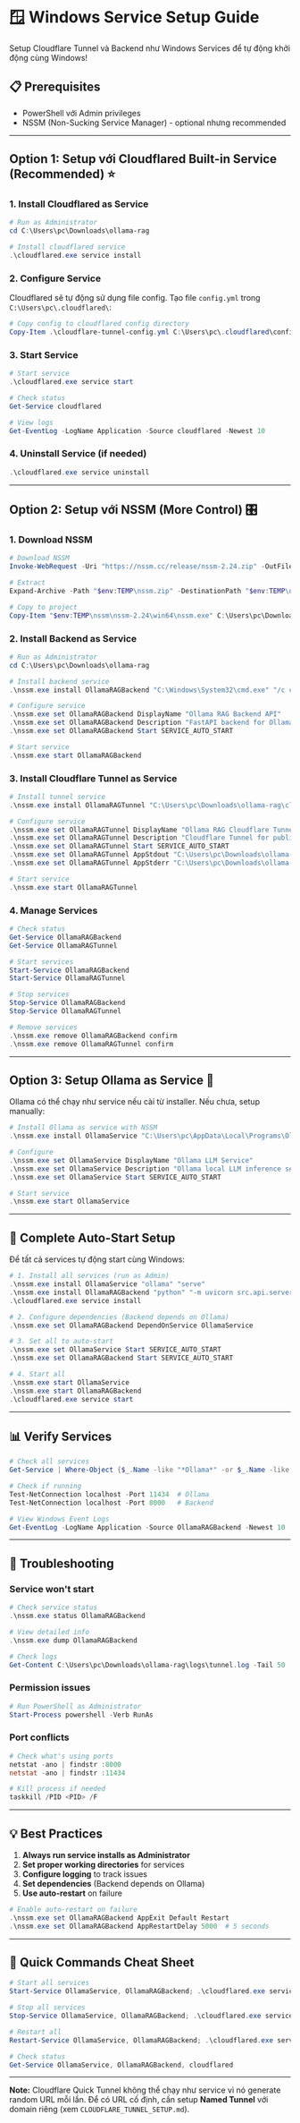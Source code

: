 # 🪟 Windows Service Setup Guide

Setup Cloudflare Tunnel và Backend như Windows Services để tự động khởi động cùng Windows!

## 📋 Prerequisites

- PowerShell với Admin privileges
- NSSM (Non-Sucking Service Manager) - optional nhưng recommended

---

## Option 1: Setup với Cloudflared Built-in Service (Recommended) ⭐

### 1. Install Cloudflared as Service

```powershell
# Run as Administrator
cd C:\Users\pc\Downloads\ollama-rag

# Install cloudflared service
.\cloudflared.exe service install
```

### 2. Configure Service

Cloudflared sẽ tự động sử dụng file config. Tạo file `config.yml` trong `C:\Users\pc\.cloudflared\`:

```powershell
# Copy config to cloudflared config directory
Copy-Item .\cloudflare-tunnel-config.yml C:\Users\pc\.cloudflared\config.yml
```

### 3. Start Service

```powershell
# Start service
.\cloudflared.exe service start

# Check status
Get-Service cloudflared

# View logs
Get-EventLog -LogName Application -Source cloudflared -Newest 10
```

### 4. Uninstall Service (if needed)

```powershell
.\cloudflared.exe service uninstall
```

---

## Option 2: Setup với NSSM (More Control) 🎛️

### 1. Download NSSM

```powershell
# Download NSSM
Invoke-WebRequest -Uri "https://nssm.cc/release/nssm-2.24.zip" -OutFile "$env:TEMP\nssm.zip"

# Extract
Expand-Archive -Path "$env:TEMP\nssm.zip" -DestinationPath "$env:TEMP\nssm"

# Copy to project
Copy-Item "$env:TEMP\nssm\nssm-2.24\win64\nssm.exe" C:\Users\pc\Downloads\ollama-rag\
```

### 2. Install Backend as Service

```powershell
# Run as Administrator
cd C:\Users\pc\Downloads\ollama-rag

# Install backend service
.\nssm.exe install OllamaRAGBackend "C:\Windows\System32\cmd.exe" "/c cd C:\Users\pc\Downloads\ollama-rag && uvicorn src.api.server:app --host 0.0.0.0 --port 8000"

# Configure service
.\nssm.exe set OllamaRAGBackend DisplayName "Ollama RAG Backend API"
.\nssm.exe set OllamaRAGBackend Description "FastAPI backend for Ollama RAG application"
.\nssm.exe set OllamaRAGBackend Start SERVICE_AUTO_START

# Start service
.\nssm.exe start OllamaRAGBackend
```

### 3. Install Cloudflare Tunnel as Service

```powershell
# Install tunnel service
.\nssm.exe install OllamaRAGTunnel "C:\Users\pc\Downloads\ollama-rag\cloudflared.exe" "tunnel --url http://localhost:8000"

# Configure service
.\nssm.exe set OllamaRAGTunnel DisplayName "Ollama RAG Cloudflare Tunnel"
.\nssm.exe set OllamaRAGTunnel Description "Cloudflare Tunnel for public HTTPS access"
.\nssm.exe set OllamaRAGTunnel Start SERVICE_AUTO_START
.\nssm.exe set OllamaRAGTunnel AppStdout "C:\Users\pc\Downloads\ollama-rag\logs\tunnel.log"
.\nssm.exe set OllamaRAGTunnel AppStderr "C:\Users\pc\Downloads\ollama-rag\logs\tunnel_error.log"

# Start service
.\nssm.exe start OllamaRAGTunnel
```

### 4. Manage Services

```powershell
# Check status
Get-Service OllamaRAGBackend
Get-Service OllamaRAGTunnel

# Start services
Start-Service OllamaRAGBackend
Start-Service OllamaRAGTunnel

# Stop services
Stop-Service OllamaRAGBackend
Stop-Service OllamaRAGTunnel

# Remove services
.\nssm.exe remove OllamaRAGBackend confirm
.\nssm.exe remove OllamaRAGTunnel confirm
```

---

## Option 3: Setup Ollama as Service 🦙

Ollama có thể chạy như service nếu cài từ installer. Nếu chưa, setup manually:

```powershell
# Install Ollama as service with NSSM
.\nssm.exe install OllamaService "C:\Users\pc\AppData\Local\Programs\Ollama\ollama.exe" "serve"

# Configure
.\nssm.exe set OllamaService DisplayName "Ollama LLM Service"
.\nssm.exe set OllamaService Description "Ollama local LLM inference server"
.\nssm.exe set OllamaService Start SERVICE_AUTO_START

# Start service
.\nssm.exe start OllamaService
```

---

## 🎯 Complete Auto-Start Setup

Để tất cả services tự động start cùng Windows:

```powershell
# 1. Install all services (run as Admin)
.\nssm.exe install OllamaService "ollama" "serve"
.\nssm.exe install OllamaRAGBackend "python" "-m uvicorn src.api.server:app --host 0.0.0.0 --port 8000"
.\cloudflared.exe service install

# 2. Configure dependencies (Backend depends on Ollama)
.\nssm.exe set OllamaRAGBackend DependOnService OllamaService

# 3. Set all to auto-start
.\nssm.exe set OllamaService Start SERVICE_AUTO_START
.\nssm.exe set OllamaRAGBackend Start SERVICE_AUTO_START

# 4. Start all
.\nssm.exe start OllamaService
.\nssm.exe start OllamaRAGBackend
.\cloudflared.exe service start
```

---

## 📊 Verify Services

```powershell
# Check all services
Get-Service | Where-Object {$_.Name -like "*Ollama*" -or $_.Name -like "*cloudflared*"}

# Check if running
Test-NetConnection localhost -Port 11434  # Ollama
Test-NetConnection localhost -Port 8000   # Backend

# View Windows Event Logs
Get-EventLog -LogName Application -Source OllamaRAGBackend -Newest 10
```

---

## 🔧 Troubleshooting

### Service won't start

```powershell
# Check service status
.\nssm.exe status OllamaRAGBackend

# View detailed info
.\nssm.exe dump OllamaRAGBackend

# Check logs
Get-Content C:\Users\pc\Downloads\ollama-rag\logs\tunnel.log -Tail 50
```

### Permission issues

```powershell
# Run PowerShell as Administrator
Start-Process powershell -Verb RunAs
```

### Port conflicts

```powershell
# Check what's using ports
netstat -ano | findstr :8000
netstat -ano | findstr :11434

# Kill process if needed
taskkill /PID <PID> /F
```

---

## 💡 Best Practices

1. **Always run service installs as Administrator**
2. **Set proper working directories** for services
3. **Configure logging** to track issues
4. **Set dependencies** (Backend depends on Ollama)
5. **Use auto-restart** on failure

```powershell
# Enable auto-restart on failure
.\nssm.exe set OllamaRAGBackend AppExit Default Restart
.\nssm.exe set OllamaRAGBackend AppRestartDelay 5000  # 5 seconds
```

---

## 🎉 Quick Commands Cheat Sheet

```powershell
# Start all services
Start-Service OllamaService, OllamaRAGBackend; .\cloudflared.exe service start

# Stop all services
Stop-Service OllamaService, OllamaRAGBackend; .\cloudflared.exe service stop

# Restart all
Restart-Service OllamaService, OllamaRAGBackend; .\cloudflared.exe service stop; .\cloudflared.exe service start

# Check status
Get-Service OllamaService, OllamaRAGBackend, cloudflared
```

---

**Note:** Cloudflare Quick Tunnel không thể chạy như service vì nó generate random URL mỗi lần. Để có URL cố định, cần setup **Named Tunnel** với domain riêng (xem `CLOUDFLARE_TUNNEL_SETUP.md`).
